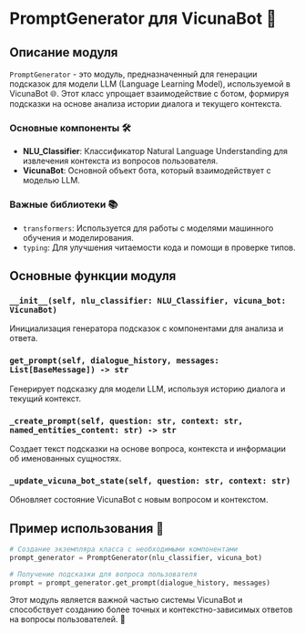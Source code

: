 # PromptGenerator для VicunaBot 🤖

## Описание модуля
`PromptGenerator` - это модуль, предназначенный для генерации подсказок для модели LLM (Language Learning Model), используемой в VicunaBot 🌐. Этот класс упрощает взаимодействие с ботом, формируя подсказки на основе анализа истории диалога и текущего контекста.

### Основные компоненты 🛠️
- **NLU_Classifier**: Классификатор Natural Language Understanding для извлечения контекста из вопросов пользователя.
- **VicunaBot**: Основной объект бота, который взаимодействует с моделью LLM.

### Важные библиотеки 📚
- `transformers`: Используется для работы с моделями машинного обучения и моделирования.
- `typing`: Для улучшения читаемости кода и помощи в проверке типов.

## Основные функции модуля

### `__init__(self, nlu_classifier: NLU_Classifier, vicuna_bot: VicunaBot)`
Инициализация генератора подсказок с компонентами для анализа и ответа.

### `get_prompt(self, dialogue_history, messages: List[BaseMessage]) -> str`
Генерирует подсказку для модели LLM, используя историю диалога и текущий контекст.

### `_create_prompt(self, question: str, context: str, named_entities_content: str) -> str`
Создает текст подсказки на основе вопроса, контекста и информации об именованных сущностях.

### `_update_vicuna_bot_state(self, question: str, context: str)`
Обновляет состояние VicunaBot с новым вопросом и контекстом.

## Пример использования 📝
```python
# Создание экземпляра класса с необходимыми компонентами
prompt_generator = PromptGenerator(nlu_classifier, vicuna_bot)

# Получение подсказки для вопроса пользователя
prompt = prompt_generator.get_prompt(dialogue_history, messages)
```
Этот модуль является важной частью системы VicunaBot и способствует созданию более точных и контекстно-зависимых ответов на вопросы пользователей. 🎯

